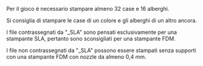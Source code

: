 Per il gioco è necessario stampare almeno 32 case e 16 alberghi.

Si consiglia di stampare le case di un colore e gli alberghi di un altro ancora.

I file contrassegnati da "_SLA" sono pensati esclusivamente per una stampante SLA, pertanto sono sconsigliati per una stampante FDM.

I file non contrassegnati da "_SLA" possono essere stampati senza supporti con una stampante FDM con nozzle da almeno 0,4 mm.
